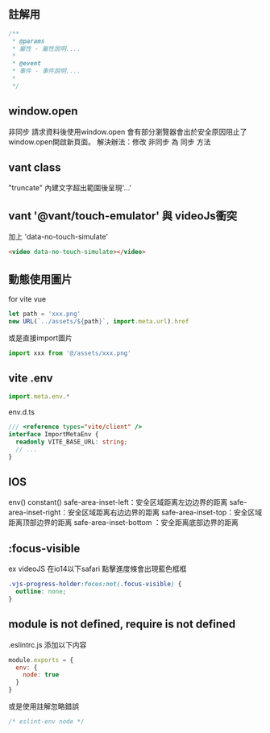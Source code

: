 ## 註解用
```js
/**
 * @params
 * 屬性 - 屬性說明....
 *
 * @event
 * 事件 - 事件說明....
 * 
 */
```

## window.open
非同步 請求資料後使用window.open 會有部分瀏覽器會出於安全原因阻止了window.open開啟新頁面。 
解決辦法：修改 非同步 為 同步 方法

## vant class
"truncate" 內建文字超出範圍後呈現'...'

## vant '@vant/touch-emulator' 與 videoJs衝突
加上 'data-no-touch-simulate'
```html
<video data-no-touch-simulate></video>
```

## 動態使用圖片
for vite vue
```js
let path = 'xxx.png'
new URL(`../assets/${path}`, import.meta.url).href
```
或是直接import圖片
```js
import xxx from '@/assets/xxx.png'
```

## vite .env
```js
import.meta.env.*
```
env.d.ts
```ts
/// <reference types="vite/client" />
interface ImportMetaEnv {
  readonly VITE_BASE_URL: string;
  // ...
}
```

## IOS
env() constant()
safe-area-inset-left：安全区域距离左边边界的距离
safe-area-inset-right：安全区域距离右边边界的距离
safe-area-inset-top：安全区域距离顶部边界的距离
safe-area-inset-bottom ：安全距离底部边界的距离

## :focus-visible
ex videoJS 在io14以下safari 點擊進度條會出現藍色框框
```css
.vjs-progress-holder:focus:not(.focus-visible) {
  outline: none;
}
```

## module is not defined, require is not defined
.eslintrc.js 添加以下内容
```js
module.exports = {
  env: {
    node: true
  }
}
```
或是使用註解忽略錯誤
```js
/* eslint-env node */
```